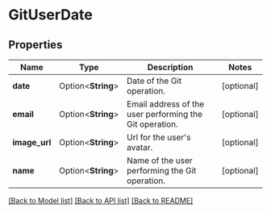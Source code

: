 # GitUserDate

## Properties

Name | Type | Description | Notes
------------ | ------------- | ------------- | -------------
**date** | Option<**String**> | Date of the Git operation. | [optional]
**email** | Option<**String**> | Email address of the user performing the Git operation. | [optional]
**image_url** | Option<**String**> | Url for the user's avatar. | [optional]
**name** | Option<**String**> | Name of the user performing the Git operation. | [optional]

[[Back to Model list]](../README.md#documentation-for-models) [[Back to API list]](../README.md#documentation-for-api-endpoints) [[Back to README]](../README.md)


